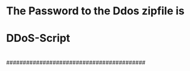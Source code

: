 # The Password to the Ddos zipfile is    #
#                                        #
#            DDoS-Script                 #
#                                        #
##########################################
